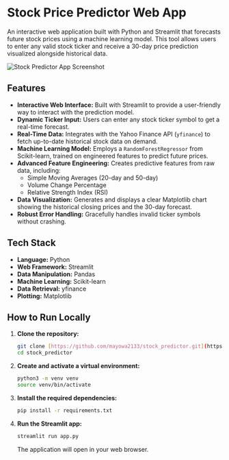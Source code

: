# Stock Price Predictor Web App

An interactive web application built with Python and Streamlit that forecasts future stock prices using a machine learning model. This tool allows users to enter any valid stock ticker and receive a 30-day price prediction visualized alongside historical data.

![Stock Predictor App Screenshot](./images/Streamlit_demo)

## Features

- **Interactive Web Interface:** Built with Streamlit to provide a user-friendly way to interact with the prediction model.
- **Dynamic Ticker Input:** Users can enter any stock ticker symbol to get a real-time forecast.
- **Real-Time Data:** Integrates with the Yahoo Finance API (`yfinance`) to fetch up-to-date historical stock data on demand.
- **Machine Learning Model:** Employs a `RandomForestRegressor` from Scikit-learn, trained on engineered features to predict future prices.
- **Advanced Feature Engineering:** Creates predictive features from raw data, including:
  - Simple Moving Averages (20-day and 50-day)
  - Volume Change Percentage
  - Relative Strength Index (RSI)
- **Data Visualization:** Generates and displays a clear Matplotlib chart showing the historical closing prices and the 30-day forecast.
- **Robust Error Handling:** Gracefully handles invalid ticker symbols without crashing.

## Tech Stack

- **Language:** Python
- **Web Framework:** Streamlit
- **Data Manipulation:** Pandas
- **Machine Learning:** Scikit-learn
- **Data Retrieval:** yfinance
- **Plotting:** Matplotlib

## How to Run Locally

1.  **Clone the repository:**
    ```bash
    git clone [https://github.com/mayowa2133/stock_predictor.git](https://github.com/mayowa2133/stock_predictor.git)
    cd stock_predictor
    ```

2.  **Create and activate a virtual environment:**
    ```bash
    python3 -m venv venv
    source venv/bin/activate
    ```

3.  **Install the required dependencies:**
    ```bash
    pip install -r requirements.txt
    ```

4.  **Run the Streamlit app:**
    ```bash
    streamlit run app.py
    ```
    The application will open in your web browser.